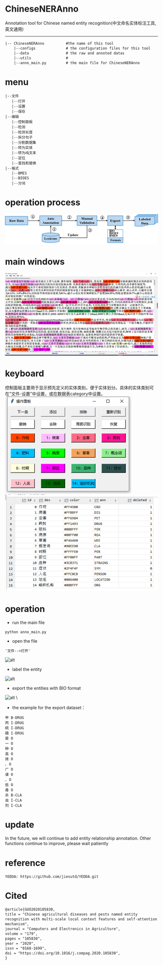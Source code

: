 # ChineseNERAnno
Annotation tool for Chinese named entity recognition(中文命名实体标注工具,英文通用)
***

```
|-- ChineseNERAnno          #the name of this tool
    |--configs              # the configuration files for this tool
    |--data                 # the raw and annoted datas
    |--utils                # 
    |--anno_main.py         # the main file for ChineseNERAnno
```
# menu
```
|--文件
   |--打开
   |--设置
   |--保存
|--编辑
   |--控制面板
   |--检测
   |--检测长度
   |--拆分句子
   |--分割数据集
   |--转为实体
   |--转为纯文本
   |--定位
   |--查找和替换
|--格式
   |--BMES
   |--BIOES
   |--分词
```
# operation process
![alt](configs/process.png)
# main windows
![alt](configs/main.png)


# keyboard
控制面板主要用于显示预先定义的实体类别，便于实体划分。具体的实体类别可在“文件-设置”中设置，或在数据表category中设置。 \
![alt](configs/keyboard.png) ![alt](configs/categories.png)

# operation
* run the main file
```
python anno_main.py
```
* open the file
```
'文件-->打开'
```
![alt](configs/Video_2020-08-01_163914.gif)

* label the entity

![alt](configs/Video_2020-08-01_165311.gif)


* export the entities with BIO format

![alt](configs/Video_2020-08-01_170452.gif) \
* the example for the export dataset：
```
甲 B-DRUG
丙 I-DRUG
硫 I-DRUG
磷 I-DRUG
是 O
一 O
种 O
高 O
效 O
､ O
广 O
谱 O
､ O
低 O
毒 O
杀 B-CLA
虫 I-CLA
剂 I-CLA
```



# update

In the future, we will continue to add entity relationship annotation. Other functions continue to improve, please wait patiently
# reference
```
YEDDA: https://github.com/jiesutd/YEDDA.git
```
# Cited
```
@article{GUO2020105830,
title = "Chinese agricultural diseases and pests named entity recognition with multi-scale local context features and self-attention mechanism",
journal = "Computers and Electronics in Agriculture",
volume = "179",
pages = "105830",
year = "2020",
issn = "0168-1699",
doi = "https://doi.org/10.1016/j.compag.2020.105830",
}
```
